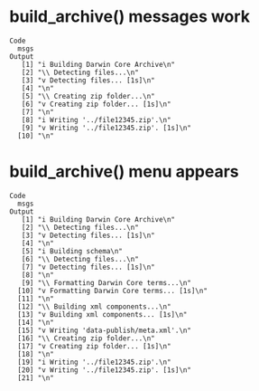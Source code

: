 # build_archive() messages work

    Code
      msgs
    Output
       [1] "i Building Darwin Core Archive\n"    
       [2] "\\ Detecting files...\n"             
       [3] "v Detecting files... [1s]\n"         
       [4] "\n"                                  
       [5] "\\ Creating zip folder...\n"         
       [6] "v Creating zip folder... [1s]\n"     
       [7] "\n"                                  
       [8] "i Writing '../file12345.zip'.\n"     
       [9] "v Writing '../file12345.zip'. [1s]\n"
      [10] "\n"                                  

# build_archive() menu appears

    Code
      msgs
    Output
       [1] "i Building Darwin Core Archive\n"        
       [2] "\\ Detecting files...\n"                 
       [3] "v Detecting files... [1s]\n"             
       [4] "\n"                                      
       [5] "i Building schema\n"                     
       [6] "\\ Detecting files...\n"                 
       [7] "v Detecting files... [1s]\n"             
       [8] "\n"                                      
       [9] "\\ Formatting Darwin Core terms...\n"    
      [10] "v Formatting Darwin Core terms... [1s]\n"
      [11] "\n"                                      
      [12] "\\ Building xml components...\n"         
      [13] "v Building xml components... [1s]\n"     
      [14] "\n"                                      
      [15] "v Writing 'data-publish/meta.xml'.\n"    
      [16] "\\ Creating zip folder...\n"             
      [17] "v Creating zip folder... [1s]\n"         
      [18] "\n"                                      
      [19] "i Writing '../file12345.zip'.\n"         
      [20] "v Writing '../file12345.zip'. [1s]\n"    
      [21] "\n"                                      

